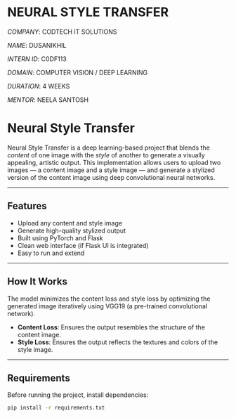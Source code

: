 # NEURAL STYLE TRANSFER
*COMPANY*: CODTECH IT SOLUTIONS

*NAME*: DUSANIKHIL

*INTERN ID*: C0DF113

*DOMAIN*: COMPUTER VISION / DEEP LEARNING

*DURATION*: 4 WEEKS

*MENTOR*: NEELA SANTOSH



#  Neural Style Transfer

Neural Style Transfer is a deep learning-based project that blends the *content* of one image with the *style* of another to generate a visually appealing, artistic output. This implementation allows users to upload two images — a content image and a style image — and generate a stylized version of the content image using deep convolutional neural networks.

---

##  Features

- Upload any content and style image
- Generate high-quality stylized output
- Built using PyTorch and Flask
- Clean web interface (if Flask UI is integrated)
- Easy to run and extend

---

##  How It Works

The model minimizes the content loss and style loss by optimizing the generated image iteratively using VGG19 (a pre-trained convolutional network).

- **Content Loss**: Ensures the output resembles the structure of the content image.
- **Style Loss**: Ensures the output reflects the textures and colors of the style image.

---

##  Requirements

Before running the project, install dependencies:

```bash
pip install -r requirements.txt

